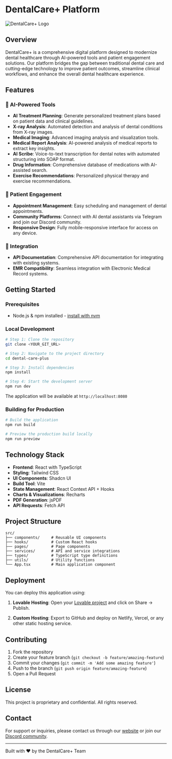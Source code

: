 
# DentalCare+ Platform

![DentalCare+ Logo](/lovable-uploads/f19b7f71-9bc3-4e24-9348-44da580b63c7.png)

## Overview

DentalCare+ is a comprehensive digital platform designed to modernize dental healthcare through AI-powered tools and patient engagement solutions. Our platform bridges the gap between traditional dental care and cutting-edge technology to improve patient outcomes, streamline clinical workflows, and enhance the overall dental healthcare experience.

## Features

### 🧠 AI-Powered Tools

- **AI Treatment Planning**: Generate personalized treatment plans based on patient data and clinical guidelines.
- **X-ray Analysis**: Automated detection and analysis of dental conditions from X-ray images.
- **Medical Imaging**: Advanced imaging analysis and visualization tools.
- **Medical Report Analysis**: AI-powered analysis of medical reports to extract key insights.
- **AI Scribe**: Voice-to-text transcription for dental notes with automated structuring into SOAP format.
- **Drug Information**: Comprehensive database of medications with AI-assisted search.
- **Exercise Recommendations**: Personalized physical therapy and exercise recommendations.

### 👥 Patient Engagement

- **Appointment Management**: Easy scheduling and management of dental appointments.
- **Community Platforms**: Connect with AI dental assistants via Telegram and join our Discord community.
- **Responsive Design**: Fully mobile-responsive interface for access on any device.

### 🔄 Integration

- **API Documentation**: Comprehensive API documentation for integrating with existing systems.
- **EMR Compatibility**: Seamless integration with Electronic Medical Record systems.

## Getting Started

### Prerequisites

- Node.js & npm installed - [install with nvm](https://github.com/nvm-sh/nvm#installing-and-updating)

### Local Development

```bash
# Step 1: Clone the repository
git clone <YOUR_GIT_URL>

# Step 2: Navigate to the project directory
cd dental-care-plus

# Step 3: Install dependencies
npm install

# Step 4: Start the development server
npm run dev
```

The application will be available at `http://localhost:8080`

### Building for Production

```bash
# Build the application
npm run build

# Preview the production build locally
npm run preview
```

## Technology Stack

- **Frontend**: React with TypeScript
- **Styling**: Tailwind CSS
- **UI Components**: Shadcn UI
- **Build Tool**: Vite
- **State Management**: React Context API + Hooks
- **Charts & Visualizations**: Recharts
- **PDF Generation**: jsPDF
- **API Requests**: Fetch API

## Project Structure

```
src/
├── components/     # Reusable UI components
├── hooks/          # Custom React hooks
├── pages/          # Page components
├── services/       # API and service integrations
├── types/          # TypeScript type definitions
├── utils/          # Utility functions
└── App.tsx         # Main application component
```

## Deployment

You can deploy this application using:

1. **Lovable Hosting**: Open your [Lovable project](https://lovable.dev/projects/decef0a7-e774-4e10-92e2-063220a86619) and click on Share -> Publish.

2. **Custom Hosting**: Export to GitHub and deploy on Netlify, Vercel, or any other static hosting service.

## Contributing

1. Fork the repository
2. Create your feature branch (`git checkout -b feature/amazing-feature`)
3. Commit your changes (`git commit -m 'Add some amazing feature'`)
4. Push to the branch (`git push origin feature/amazing-feature`)
5. Open a Pull Request

## License

This project is proprietary and confidential. All rights reserved.

## Contact

For support or inquiries, please contact us through our [website](https://dentalcareplus.com/contact) or join our [Discord community](https://discord.gg/dentalcareplus).

---

Built with ❤️ by the DentalCare+ Team
